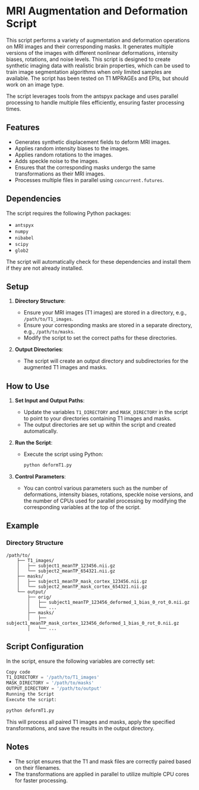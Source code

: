 # MRI Augmentation and Deformation Script

This script performs a variety of augmentation and deformation operations on MRI images and their corresponding masks. It generates multiple versions of the images with different nonlinear deformations, intensity biases, rotations, and noise levels. This script is designed to create synthetic imaging data with realistic brain properties, which can be used to train image segmentation algorithms when only limited samples are available. The script has been tested on T1 MPRAGEs and EPIs, but should work on an image type.

The script leverages tools from the antspyx package and uses parallel processing to handle multiple files efficiently, ensuring faster processing times.

## Features

- Generates synthetic displacement fields to deform MRI images.
- Applies random intensity biases to the images.
- Applies random rotations to the images.
- Adds speckle noise to the images.
- Ensures that the corresponding masks undergo the same transformations as their MRI images.
- Processes multiple files in parallel using `concurrent.futures`.

## Dependencies

The script requires the following Python packages:

- `antspyx`
- `numpy`
- `nibabel`
- `scipy`
- `glob2`

The script will automatically check for these dependencies and install them if they are not already installed.

## Setup

1. **Directory Structure**: 
    - Ensure your MRI images (T1 images) are stored in a directory, e.g., `/path/to/T1_images`.
    - Ensure your corresponding masks are stored in a separate directory, e.g., `/path/to/masks`.
    - Modify the script to set the correct paths for these directories.

2. **Output Directories**:
    - The script will create an output directory and subdirectories for the augmented T1 images and masks.

## How to Use

1. **Set Input and Output Paths**:
    - Update the variables `T1_DIRECTORY` and `MASK_DIRECTORY` in the script to point to your directories containing T1 images and masks.
    - The output directories are set up within the script and created automatically.

2. **Run the Script**:
    - Execute the script using Python:
      ```bash
      python deformT1.py
      ```

3. **Control Parameters**:
    - You can control various parameters such as the number of deformations, intensity biases, rotations, speckle noise versions, and the number of CPUs used for parallel processing by modifying the corresponding variables at the top of the script.

## Example

### Directory Structure

```text
/path/to/
    ├── T1_images/
    │   ├── subject1_meanTP_123456.nii.gz
    │   └── subject2_meanTP_654321.nii.gz
    ├── masks/
    │   ├── subject1_meanTP_mask_cortex_123456.nii.gz
    │   └── subject2_meanTP_mask_cortex_654321.nii.gz
    └── output/
        ├── orig/
        │   ├── subject1_meanTP_123456_deformed_1_bias_0_rot_0.nii.gz
        │   └── ...
        ├── masks/
        │   ├── subject1_meanTP_mask_cortex_123456_deformed_1_bias_0_rot_0.nii.gz
        │   └── ...
```

##  Script Configuration
In the script, ensure the following variables are correctly set:


``` python
Copy code
T1_DIRECTORY = '/path/to/T1_images'
MASK_DIRECTORY = '/path/to/masks'
OUTPUT_DIRECTORY = '/path/to/output'
Running the Script
Execute the script:
``` 
``` bash
python deformT1.py
```

This will process all paired T1 images and masks, apply the specified transformations, and save the results in the output directory.

##  Notes
- The script ensures that the T1 and mask files are correctly paired based on their filenames.
- The transformations are applied in parallel to utilize multiple CPU cores for faster processing.
